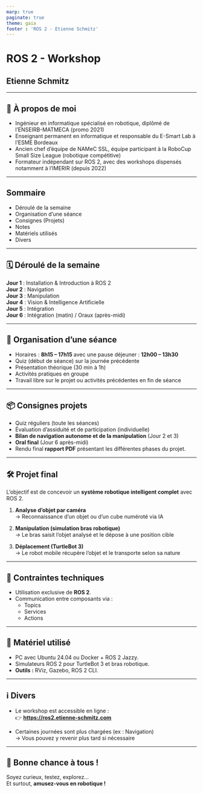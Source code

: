 ```yaml
---
marp: true
paginate: true
theme: gaia
footer : 'ROS 2 - Etienne Schmitz'
---
```


<style>
    footer {
        text-align: right;
        margin-right : 30px;
    }
</style>

<!-- _class: lead -->
<!-- _paginate: false -->
<!-- _footer: "" -->

# ROS 2  - Workshop

## Etienne Schmitz

---

## 👤 À propos de moi

- Ingénieur en informatique spécialisé en robotique, diplômé de l’ENSEIRB-MATMECA (promo 2021)
- Enseignant permanent en informatique et responsable du E-Smart Lab à l’ESME Bordeaux
- Ancien chef d’équipe de NAMeC SSL, équipe participant à la RoboCup Small Size League (robotique compétitive)
- Formateur indépendant sur ROS 2, avec des workshops dispensés notamment à l’IMERIR (depuis 2022)

---

<!-- _class: lead -->

## Sommaire

- Déroulé de la semaine
- Organisation d’une séance
- Consignes (Projets)
- Notes
- Matériels utilisés
- Divers

---

## 🗓️ Déroulé de la semaine

**Jour 1** : Installation & Introduction à ROS 2  
**Jour 2** : Navigation  
**Jour 3** : Manipulation  
**Jour 4** : Vision & Intelligence Artificielle  
**Jour 5** : Intégration  
**Jour 6** : Intégration (matin) / Oraux (après-midi)

---

## 📅 Organisation d’une séance

- Horaires : **8h15 – 17h15** avec une pause déjeuner : **12h00 – 13h30**
- Quiz (début de séance) sur la journée précédente  
- Présentation théorique (30 min à 1h)  
- Activités pratiques en groupe
- Travail libre sur le projet ou activités précédentes en fin de séance

--- 

## 📦 Consignes projets

- Quiz réguliers (toute les séances)
- Évaluation d’assiduité et de participation (individuelle)
- **Bilan de navigation autonome et de la manipulation** (Jour 2 et 3)
- **Oral final** (Jour 6 après-midi)  
- Rendu final **rapport PDF** présentant les différentes phases du projet.

---

## 🛠️ Projet final

L’objectif est de concevoir un **système robotique intelligent complet** avec ROS 2.
1. **Analyse d’objet par caméra**  
   → Reconnaissance d’un objet ou d’un cube numéroté via IA

2. **Manipulation (simulation bras robotique)**  
   → Le bras saisit l’objet analysé et le dépose à une position cible

3. **Déplacement (TurtleBot 3)**  
   → Le robot mobile récupère l’objet et le transporte selon sa nature

---

## 🧪 Contraintes techniques

- Utilisation exclusive de **ROS 2**.
- Communication entre composants via :
  - Topics
  - Services
  - Actions

---

## 🧰 Matériel utilisé

- PC avec Ubuntu 24.04 ou Docker + ROS 2 Jazzy.
- Simulateurs ROS 2 pour TurtleBot 3 et bras robotique. 
- **Outils :** RViz, Gazebo, ROS 2 CLI.

---

## ℹ️ Divers

- Le workshop est accessible en ligne :  
  👉 **https://ros2.etienne-schmitz.com**

- Certaines journées sont plus chargées (ex : Navigation)  
  → Vous pouvez y revenir plus tard si nécessaire

---

## 🎤 Bonne chance à tous !

Soyez curieux, testez, explorez…  
Et surtout, **amusez-vous en robotique !**


